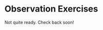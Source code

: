 # Observation Exercises

Not quite ready. Check back soon!

<!---
-2009 Steve
-ISFS tower facility
-Surface energy balance
-PBL heights (lidar sonar radisondes).
-Wednes day 26th: PBL facilities, flux towers (could take a break)
-->
